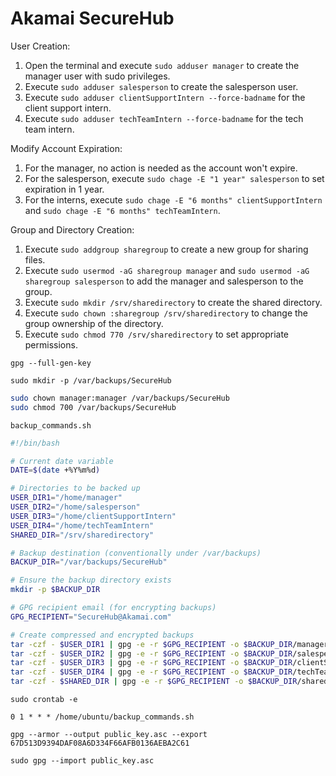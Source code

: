 # Akamai SecureHub

User Creation:
1. Open the terminal and execute `sudo adduser manager` to create the manager user with sudo privileges.
2. Execute `sudo adduser salesperson` to create the salesperson user.
3. Execute `sudo adduser clientSupportIntern --force-badname` for the client support intern.
4. Execute `sudo adduser techTeamIntern --force-badname` for the tech team intern.

Modify Account Expiration:
1. For the manager, no action is needed as the account won't expire.
2. For the salesperson, execute `sudo chage -E "1 year" salesperson` to set expiration in 1 year.
3. For the interns, execute `sudo chage -E "6 months" clientSupportIntern` and `sudo chage -E "6 months" techTeamIntern`.

Group and Directory Creation:
1. Execute `sudo addgroup sharegroup` to create a new group for sharing files.
2. Execute `sudo usermod -aG sharegroup manager` and `sudo usermod -aG sharegroup salesperson` to add the manager and salesperson to the group.
3. Execute `sudo mkdir /srv/sharedirectory` to create the shared directory.
4. Execute `sudo chown :sharegroup /srv/sharedirectory` to change the group ownership of the directory.
5. Execute `sudo chmod 770 /srv/sharedirectory` to set appropriate permissions.


`gpg --full-gen-key`

`sudo mkdir -p /var/backups/SecureHub`

```bash
sudo chown manager:manager /var/backups/SecureHub
sudo chmod 700 /var/backups/SecureHub
```

`backup_commands.sh`

```bash
#!/bin/bash

# Current date variable
DATE=$(date +%Y%m%d)

# Directories to be backed up
USER_DIR1="/home/manager"
USER_DIR2="/home/salesperson"
USER_DIR3="/home/clientSupportIntern"
USER_DIR4="/home/techTeamIntern"
SHARED_DIR="/srv/sharedirectory"

# Backup destination (conventionally under /var/backups)
BACKUP_DIR="/var/backups/SecureHub"

# Ensure the backup directory exists
mkdir -p $BACKUP_DIR

# GPG recipient email (for encrypting backups)
GPG_RECIPIENT="SecureHub@Akamai.com"

# Create compressed and encrypted backups
tar -czf - $USER_DIR1 | gpg -e -r $GPG_RECIPIENT -o $BACKUP_DIR/manager_backup_$DATE.tar.gz.gpg
tar -czf - $USER_DIR2 | gpg -e -r $GPG_RECIPIENT -o $BACKUP_DIR/salesperson_backup_$DATE.tar.gz.gpg
tar -czf - $USER_DIR3 | gpg -e -r $GPG_RECIPIENT -o $BACKUP_DIR/clientSupportIntern_backup_$DATE.tar.gz.gpg
tar -czf - $USER_DIR4 | gpg -e -r $GPG_RECIPIENT -o $BACKUP_DIR/techTeamIntern_backup_$DATE.tar.gz.gpg
tar -czf - $SHARED_DIR | gpg -e -r $GPG_RECIPIENT -o $BACKUP_DIR/sharedDirectory_backup_$DATE.tar.gz.gpg
```

`sudo crontab -e`

`0 1 * * * /home/ubuntu/backup_commands.sh`

`gpg --armor --output public_key.asc --export 67D513D9394DAF08A6D334F66AFB0136AEBA2C61`

`sudo gpg --import public_key.asc`